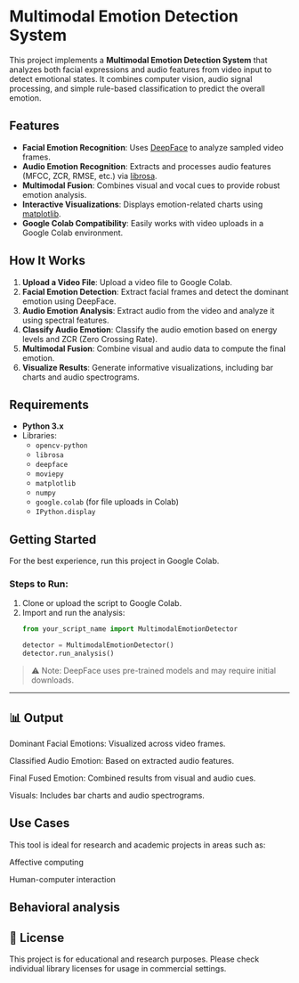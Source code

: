 # Multimodal Emotion Detection System

This project implements a **Multimodal Emotion Detection System** that analyzes both facial expressions and audio features from video input to detect emotional states. It combines computer vision, audio signal processing, and simple rule-based classification to predict the overall emotion.

## Features
- **Facial Emotion Recognition**: Uses [DeepFace](https://github.com/serengil/deepface) to analyze sampled video frames.
- **Audio Emotion Recognition**: Extracts and processes audio features (MFCC, ZCR, RMSE, etc.) via [librosa](https://librosa.org/).
- **Multimodal Fusion**: Combines visual and vocal cues to provide robust emotion analysis.
- **Interactive Visualizations**: Displays emotion-related charts using [matplotlib](https://matplotlib.org/).
- **Google Colab Compatibility**: Easily works with video uploads in a Google Colab environment.

## How It Works
1. **Upload a Video File**: Upload a video file to Google Colab.
2. **Facial Emotion Detection**: Extract facial frames and detect the dominant emotion using DeepFace.
3. **Audio Emotion Analysis**: Extract audio from the video and analyze it using spectral features.
4. **Classify Audio Emotion**: Classify the audio emotion based on energy levels and ZCR (Zero Crossing Rate).
5. **Multimodal Fusion**: Combine visual and audio data to compute the final emotion.
6. **Visualize Results**: Generate informative visualizations, including bar charts and audio spectrograms.

## Requirements
- **Python 3.x**
- Libraries:
  - `opencv-python`
  - `librosa`
  - `deepface`
  - `moviepy`
  - `matplotlib`
  - `numpy`
  - `google.colab` (for file uploads in Colab)
  - `IPython.display`

## Getting Started
For the best experience, run this project in Google Colab.

### Steps to Run:
1. Clone or upload the script to Google Colab.
2. Import and run the analysis:
   ```python
   from your_script_name import MultimodalEmotionDetector

   detector = MultimodalEmotionDetector()
   detector.run_analysis()

> ⚠️ Note: DeepFace uses pre-trained models and may require initial downloads.

---

## 📊 Output
Dominant Facial Emotions: Visualized across video frames.

Classified Audio Emotion: Based on extracted audio features.

Final Fused Emotion: Combined results from visual and audio cues.

Visuals: Includes bar charts and audio spectrograms.

## Use Cases
This tool is ideal for research and academic projects in areas such as:

Affective computing

Human-computer interaction

Behavioral analysis
---

## 📄 License

This project is for educational and research purposes. Please check individual library licenses for usage in commercial settings.
